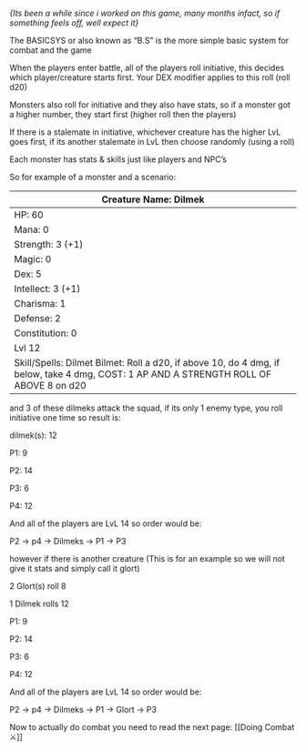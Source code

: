 _{_Its been a while since i worked on this game, many months infact, so if something feels off, well expect it_}_

The BASICSYS or also known as “B.S” is the more simple basic system for combat and the game

When the players enter battle, all of the players roll initiative, this decides which player/creature starts first. Your DEX modifier applies to this roll (roll d20)

Monsters also roll for initiative and they also have stats, so if a monster got a higher number, they start first (higher roll then the players)

If there is a stalemate in initiative, whichever creature has the higher LvL goes first, if its another stalemate in LvL then choose randomly (using a roll)

Each monster has stats & skills just like players and NPC’s

So for example of a monster and a scenario:

|Creature Name: Dilmek|
|---|
|HP: 60|
|Mana: 0|
|Strength: 3 (+1)|
|Magic: 0|
|Dex: 5|
|Intellect: 3 (+1)|
|Charisma: 1|
|Defense: 2|
|Constitution: 0|
|Lvl 12|
|Skill/Spells: Dilmet Bilmet: Roll a d20, if above 10, do 4 dmg, if below, take 4 dmg, COST: 1 AP AND A STRENGTH ROLL OF ABOVE 8 on d20|

and 3 of these dilmeks attack the squad, if its only 1 enemy type, you roll initiative one time so result is:

dilmek(s): 12

P1: 9

P2: 14

P3: 6

P4: 12

And all of the players are LvL 14 so order would be:

P2 → p4 → Dilmeks → P1 → P3

however if there is another creature (This is for an example so we will not give it stats and simply call it glort)

2 Glort(s) roll 8

1 Dilmek rolls 12

P1: 9

P2: 14

P3: 6

P4: 12

And all of the players are LvL 14 so order would be:

P2 → p4 → Dilmeks → P1 → Glort → P3

Now to actually do combat you need to read the next page:
[[Doing Combat ⚔]]